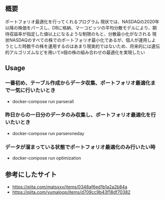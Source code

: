 ## 概要
ポートフォリオ最適化を行ってくれるプログラム
現状では、NASDAQの2020年以降の株価をパースし、DBに格納、マーコビッツの平均分散モデルにより、期待収益率が指定した値以上になるような制限のもと、分散最小化がなされる
現状NASDAQのすべての株でのポートフォリオ最小化であるが、個人が運用しようとした時数千の株を運用するのはあまり現実的ではないため、将来的には遺伝的アルゴリズムなどを用いてn個の株の組み合わせの最適化を実現したい
## Usage
### 一番初め、テーブル作成からデータ収集、ポートフォリオ最適化まで一気に行いたいとき
- docker-compose run parserall

### 昨日からの一日分のデータのみ収集し、ポートフォリオ最適化を行いたいとき
- docker-compose run parseroneday

### データが溜まっている状態でポートフォリオ最適化のみ行いたい時
- docker-compose run optimization
## 参考にしたサイト
- https://qiita.com/matsxxx/items/0348af6ed1b1a2a2b84a
- https://qiita.com/yumaloop/items/d709cc9b43f18df70382